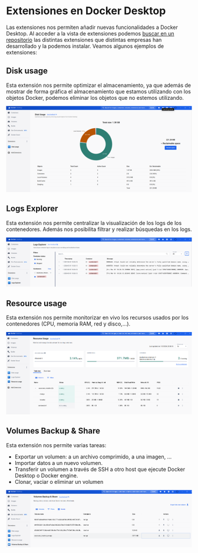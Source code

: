# Extensiones en Docker Desktop

Las extensiones nos permiten añadir nuevas funcionalidades a Docker Desktop. Al acceder a la vista de extensiones podemos [buscar en un repositorio](https://hub.docker.com/search?q=&type=extension) las distintas extensiones que distintas empresas han desarrollado y la podemos instalar. Veamos algunos ejemplos de extensiones:

## Disk usage

Esta extensión nos permite optimizar el almacenamiento, ya que además de mostrar de forma gráfica el almacenamiento que estamos utilizando con los objetos Docker, podemos eliminar los objetos que no estemos utilizando.

![extensiones](img/extension1.png)

## Logs Explorer

Esta extensión nos permite centralizar la visualización de los logs de los contenedores. Además nos posibilita filtrar y realizar búsquedas en los logs.

![extensiones](img/extension2.png)

## Resource usage

Esta extensión nos permite monitorizar en vivo los recursos usados por los contenedores (CPU, memoria RAM, red y disco,...).

![extensiones](img/extension3.png)

## Volumes Backup & Share

Esta extensión nos permite varias tareas:

* Exportar un volumen: a un archivo comprimido, a una imagen, ...
* Importar datos a un nuevo volumen.
* Transferir un volumen a través de SSH a otro host que ejecute Docker Desktop o Docker engine.
* Clonar, vaciar o eliminar un volumen

![extensiones](img/extension4.png)